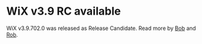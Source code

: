 # WiX v3.9 RC available

WiX v3.9.702.0 was released as Release Candidate. Read more by <a href="http://www.joyofsetup.com/2014/07/04/wix-v3-9-release-candidate/">Bob</a> and <a href="http://robmensching.com/blog/posts/2014/7/7/wix-v3.9-release-candidate/">Rob</a>.
